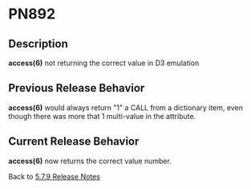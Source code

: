 # PN892

<PageHeader />

## Description

**access(6)** not returning the correct value in D3 emulation

## Previous Release Behavior

**access(6)** would always return "1" a CALL from a dictionary item, even though there was more that 1 multi-value in the attribute.

## Current Release Behavior

**access(6)** now returns the correct value number.

Back to [5.7.9 Release Notes](./../README.md)
  
<PageFooter />
